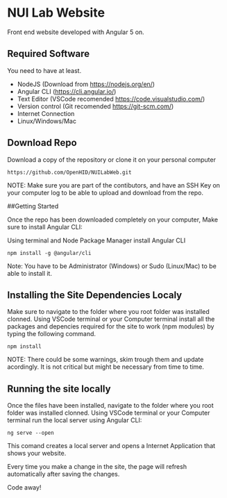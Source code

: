 # NUI Lab Website

Front end website developed with Angular 5 on.

## Required Software

You need to have at least.

- NodeJS (Download from https://nodejs.org/en/)
- Angular CLI (https://cli.angular.io/)
- Text Editor (VSCode recomended https://code.visualstudio.com/)
- Version control (Git recomended https://git-scm.com/)
- Internet Connection
- Linux/Windows/Mac

## Download Repo

Download a copy of the repository or clone it on your personal computer

```
https://github.com/OpenHID/NUILabWeb.git
```

NOTE: Make sure you are part of the contibutors, and have an SSH Key on your computer log to be able to upload and download from the repo.

##Getting  Started

Once the repo has been downloaded completely on your computer, Make sure to install Angular CLI:

Using terminal and Node Package Manager install Angular CLI

```
npm install -g @angular/cli
```

Note: You have to be Administrator (Windows) or Sudo (Linux/Mac) to be able to install it.

## Installing the Site Dependencies Localy

Make sure to navigate to the folder where you root folder was installed clonned. Using VSCode terminal or your Computer terminal install all the packages and depencies required for the site to work (npm modules) by typing the following command.


```
npm install
```

NOTE: There could be some warnings, skim trough them and update acordingly. It is not critical but might be necessary from time to time.

## Running the site locally

Once the files have been installed, navigate to the folder where you root folder was installed clonned. Using VSCode terminal or your Computer terminal run the local server using Angular CLI:

```
ng serve --open
```

This comand creates a local server and opens a Internet Application that shows your website.

Every time you make a change in the site, the page will refresh automatically after saving the changes.

Code away!